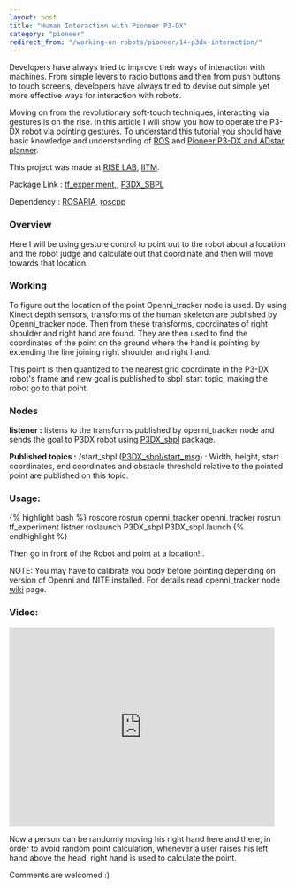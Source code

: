 ```yaml
---
layout: post
title: "Human Interaction with Pioneer P3-DX"
category: "pioneer"
redirect_from: "/working-on-robots/pioneer/14-p3dx-interaction/"
---
```

Developers have always tried to improve their ways of interaction with machines. From simple levers to radio buttons and then from push buttons to touch screens, developers have always tried to devise out simple yet more effective ways for interaction with robots. 

Moving on from the revolutionary soft-touch techniques, interacting via gestures is on the rise. In this article I will show you how to operate the P3-DX robot via pointing gestures. To understand this tutorial you should have basic knowledge and understanding of [ROS](http://www.ros.org "ROS ") and [Pioneer P3-DX and ADstar planner](/pioneer-p3dx-adstar).

This project was made at [RISE LAB](http://rise.cse.iitm.ac.in/wiki/index.php/RISE_Robotics_Group "RISE Robotics group"), [IITM](http://www.iitm.ac.in/ "IIT Madras").

Package Link : [tf_experiment,](https://github.com/playwithrobots/tf_experiments), [P3DX_SBPL](https://github.com/playwithrobots/P3DX_sbpl "github repo")

Dependency : [ROSARIA](http://www.ros.org/wiki/ROSARIA "ROSARIA package on ros.org"), [roscpp](http://www.ros.org/wiki/roscpp "roscpp ")

### Overview

Here I will be using gesture control to point out to the robot about a location and the robot judge and calculate out that coordinate and then will move towards that location.

### Working

To figure out the location of the point Openni\_tracker node is used. By using Kinect depth sensors, transforms of the human skeleton are published by Openni_tracker node. Then from these transforms, coordinates of right shoulder and right hand are found. They are then used to find the coordinates of the point on the ground where the hand is pointing by extending the line joining right shoulder and right hand.

This point is then quantized to the nearest grid coordinate in the P3-DX robot's frame and new goal is published to sbpl\_start topic, making the robot go to that point.

### Nodes

**listener :** listens to the transforms published by openni\_tracker node and sends the goal to P3DX robot using [P3DX_sbpl](/pioneer-p3dx-adstar "Adstar planner") package.

**Published topics :** /start_sbpl ([P3DX_sbpl/start_msg](/pioneer-p3dx-adstar#start_msg))  :  Width, height, start coordinates, end coordinates and obstacle threshold relative to the pointed point are published on this topic.

### Usage:

{% highlight bash %}
roscore
rosrun openni_tracker openni_tracker
rosrun tf_experiment listner
roslaunch P3DX_sbpl P3DX_sbpl.launch
{% endhighlight %}

Then go in front of the Robot and point at a location!!. 

NOTE: You may have to calibrate you body before pointing depending on version of Openni and NITE installed. For details read openni_tracker node [wiki](http://www.ros.org/wiki/openni_tracker "Openni_tracker") page. 

### Video:

<iframe src="http://www.youtube.com/embed/Jis2Leavhok" frameborder="0" width="480" height="360"></iframe>

Now a person can be randomly moving his right hand here and there, in order to avoid random point calculation, whenever a user raises his left hand above the head, right hand is used to calculate the point. 

Comments are welcomed :)